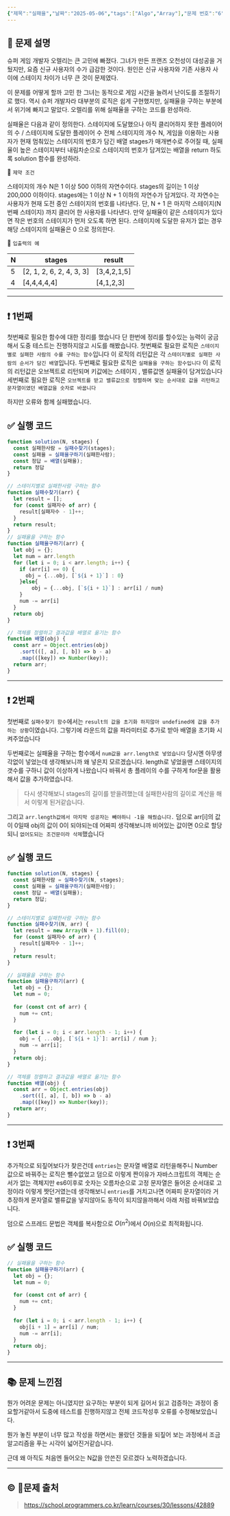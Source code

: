 ```yaml
---
{"제목":"실패율","날짜":"2025-05-06","tags":["Algo","Array"],"문제 번호":"6","출제":"https://school.programmers.co.kr/learn/courses/30/lessons/42889","dg-publish":true,"permalink":"/공부/Algo/배열/실패율/","dgPassFrontmatter":true}
---
```


 ## 📔 문제 설명

슈퍼 게임 개발자 오렐리는 큰 고민에 빠졌다. 그녀가 만든 프랜즈 오천성이 대성공을 거뒀지만, 요즘 신규 사용자의 수가 급감한 것이다. 원인은 신규 사용자와 기존 사용자 사이에 스테이지 차이가 너무 큰 것이 문제였다.

이 문제를 어떻게 할까 고민 한 그녀는 동적으로 게임 시간을 늘려서 난이도를 조절하기로 했다. 역시 슈퍼 개발자라 대부분의 로직은 쉽게 구현했지만, 실패율을 구하는 부분에서 위기에 빠지고 말았다. 오렐리를 위해 실패율을 구하는 코드를 완성하라.

실패율은 다음과 같이 정의한다.
스테이지에 도달했으나 아직 클리어하지 못한 플레이어의 수 / 스테이지에 도달한 플레이어 수
전체 스테이지의 개수 N, 게임을 이용하는 사용자가 현재 멈춰있는 스테이지의 번호가 담긴 배열 stages가 매개변수로 주어질 때, 실패율이 높은 스테이지부터 내림차순으로 스테이지의 번호가 담겨있는 배열을 return 하도록 solution 함수를 완성하라.

📓 `제약 조건`

스테이지의 개수 N은 1 이상 500 이하의 자연수이다.
stages의 길이는 1 이상 200,000 이하이다.
stages에는 1 이상 N + 1 이하의 자연수가 담겨있다.
각 자연수는 사용자가 현재 도전 중인 스테이지의 번호를 나타낸다.
단, N + 1 은 마지막 스테이지(N 번째 스테이지) 까지 클리어 한 사용자를 나타낸다.
만약 실패율이 같은 스테이지가 있다면 작은 번호의 스테이지가 먼저 오도록 하면 된다.
스테이지에 도달한 유저가 없는 경우 해당 스테이지의 실패율은 0 으로 정의한다.

📓 `입출력의 예`

|N|stages|result|
|---|---|---|
|5|[2, 1, 2, 6, 2, 4, 3, 3]|[3,4,2,1,5]|
|4|[4,4,4,4,4]|[4,1,2,3]|


---
## ❗ 1번째

첫번째로 필요한 함수에 대한 정리를 했습니다 단 한번에 정리를 할수있는 능력이 궁금해서 도중 테스트는 진행하지않고 시도를 해봤습니다.
첫번째로 필요한 로직은 `스테이지별로 실패한 사람의 수를 구하는 함수`입니다 이 로직의 리턴값은 각 `스테이지별로 실패한 사람의 순서가 담긴 배열`입니다.
두번째로 필요한 로직은 `실패율을 구하는 함수입니다` 이 로직의 리턴값은 오브젝트로 리턴되며 키값에는 스테이지 , 밸류값엔 실패율이 담겨있습니다
세번째로 필요한 로직은 `오브젝트를 받고 밸류값으로 정렬하며 맞는 순서대로 값을 리턴하고 문자열이였던 배열값을 숫자로 바꿉니다`

하지만 오류와 함께 실패했습니다.
<br>
## ✅ 실행 코드
```js
function solution(N, stages) {
  const 실패한사람 = 실패수찾기(stages);
  const 실패율 = 실패율구하기(실패한사람);
  const 정답 = 배열(실패율);
  return 정답
}

// 스테이지별로 실패한사람 구하는 함수
function 실패수찾기(arr) {
  let result = [];
  for (const 실패자수 of arr) {
    result[실패자수 - 1]++;
  }
  return result;
}
// 실패율을 구하는 함수
function 실패율구하기(arr) {
  let obj = {};
  let num = arr.length
  for (let i = 0; i < arr.length; i++) {
    if (arr[i] == 0) {
      obj = {...obj, [`${i + 1}`] : 0} 
    }else{
        obj = {...obj, [`${i + 1}`] : arr[i] / num}
    }
    num -= arr[i]
  }
  return obj
}

// 객체를 정렬하고 결과값을 배열로 옮기는 함수
function 배열(obj) {
  const arr = Object.entries(obj)
    .sort(([, a], [, b]) => b - a)
    .map(([key]) => Number(key));
  return arr;
}
```
---
## ❗ 2번째

첫번째로 `실패수찾기 함수`에서는 `result의 값을 초기화 하지않아 undefined에 값을 추가하는 상황`이였습니다. 그렇기에 라운드의 값을 파라미터로 추가로 받아 배열을 초기화 시켜주었습니다

두번째로는 실패율을 구하는 함수에서 `num값을 arr.length로 넣었습니다` 당시엔 아무생각없이 넣었는데 생각해보니까 왜 넣은지 모르겠습니다. length로 넣었을땐 스테이지의 갯수를 구하니 값이 이상하게 나왔습니다 바꿔서 총 플레이의 수를 구하게 for문을 활용해서 값을 추가하였습니다.

> 다시 생각해보니 stages의 길이를 받을려했는데 실패한사람의 길이로 계산을 해서 이렇게 된거같습니다.

그리고 `arr.length값에서 마지막 성공자는 빼야하니 -1을 해줬습니다.` 
덤으로 arr[i]의 값이 0일때 obj의 값이 0이 되야되는데 어짜피 생각해보니까 비어있는 값이면 0으로 할당되니 `없어도되는 조건문이라 삭제`했습니다
<br>
## ✅ 실행 코드
```js
function solution(N, stages) {
  const 실패한사람 = 실패수찾기(N, stages);
  const 실패율 = 실패율구하기(실패한사람);
  const 정답 = 배열(실패율);
  return 정답;
}

// 스테이지별로 실패한사람 구하는 함수
function 실패수찾기(N, arr) {
  let result = new Array(N + 1).fill(0);
  for (const 실패자수 of arr) {
    result[실패자수 - 1]++;
  }
  return result;
}

// 실패율을 구하는 함수
function 실패율구하기(arr) {
  let obj = {};
  let num = 0;
  
  for (const cnt of arr) {
    num += cnt;
  }
  
  for (let i = 0; i < arr.length - 1; i++) {
    obj = { ...obj, [`${i + 1}`]: arr[i] / num };
    num -= arr[i];
  }
  return obj;
}

// 객체를 정렬하고 결과값을 배열로 옮기는 함수
function 배열(obj) {
  const arr = Object.entries(obj)
    .sort(([, a], [, b]) => b - a)
    .map(([key]) => Number(key));
  return arr;
}

```
---
## ❗ 3번째

추가적으로 되짚어보다가 찾은건데 `entries`는 문자열 배열로 리턴을해주니 Number값으로 바꿔주는 로직은 뺄수없었고 덤으로 이렇게 짠이유가 자바스크립트의 객체는 순서가 없는 객체지만 es6이후로 숫자는 오름차순으로 고정 문자열은 들어온 순서대로 고정이라 이렇게 짯던거였는데 생각해보니 `entries`를 거치고나면 어짜피 문자열이라 거추장하게 문자열로 밸류값을 넣지않아도 동작이 되지않을까해서 아래 처럼 바꿔보았습니다.

덤으로 스프레드 문법은 객체를 복사함으로 $O(n^2)$에서 $O(n)$으로 최적화됩니다.
<br>
## ✅ 실행 코드
```js
// 실패율을 구하는 함수
function 실패율구하기(arr) {
  let obj = {};
  let num = 0;
  
  for (const cnt of arr) {
    num += cnt;
  }
  
  for (let i = 0; i < arr.length - 1; i++) {
    obj[i + 1] = arr[i] / num;
    num -= arr[i];
  }
  return obj;
}
```
---

## 📚 문제 느낀점

뭔가 어려운 문제는 아니였지만 요구하는 부분이 되게 길어서 읽고 검증하는 과정이 중요할거같아서 도중에 테스트를 진행하지않고 전체 코드작성후 오류를 수정해보았습니다.

뭔가 놓친 부분이 너무 많고 작성을 하면서는 몰랐던 것들을 되짚어 보는 과정에서 조금 알고리즘을 푸는 시각이 넓어진거같습니다.

근데 왜 아직도 처음엔 들어오는 N값을 안쓴진 모르겠다 노력하겠습니다.

---
## © 문제 출처

> https://school.programmers.co.kr/learn/courses/30/lessons/42889